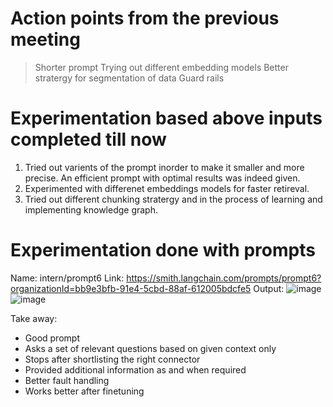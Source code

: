 # Action points from the previous meeting

> Shorter prompt
> Trying out different embedding models
> Better stratergy for segmentation of data
> Guard rails

# Experimentation based above inputs completed till now

1. Tried out varients of the prompt inorder to make it smaller and more precise. An efficient prompt with optimal results was indeed given.
2. Experimented with differenet embeddings models for faster retireval.
3. Tried out different chunking stratergy and in the process of learning and implementing knowledge graph. 

# Experimentation done with prompts

Name: intern/prompt6
Link: https://smith.langchain.com/prompts/prompt6?organizationId=bb9e3bfb-91e4-5cbd-88af-612005bdcfe5
Output: 
 ![image](https://github.com/user-attachments/assets/c04bbb7f-0f5c-4854-8785-b88a28b47a0f)
![image](https://github.com/user-attachments/assets/64006863-c50b-41fb-b931-5d1c5d350df0)

Take away:
-	Good  prompt
-	Asks a set of relevant questions based on given context only
-	Stops after shortlisting the right connector
-	Provided additional information as and when required
-	Better fault handling
-	Works better after finetuning



